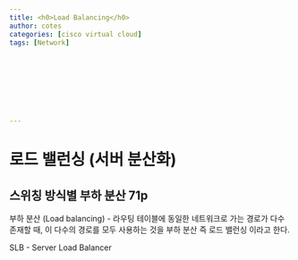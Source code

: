 ```yaml
---
title: <h0>Load Balancing</h0>
author: cotes   
categories: [cisco virtual cloud]
tags: [Network]









---
```


# 로드 밸런싱 (서버 분산화)

## 스위칭 방식별 부하 분산 71p

부하 분산 (Load balancing) - 라우팅 테이블에 동일한 네트워크로 가는 경로가 다수 존재할 때, 이 다수의 경로를 모두 사용하는 것을 부하 분산 즉 로드 밸런싱 이라고 한다.

SLB - Server Load Balancer

